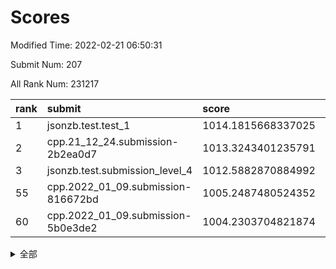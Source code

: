 # Scores

Modified Time: 2022-02-21 06:50:31

Submit Num: 207

All Rank Num: 231217

| rank |               submit               |       score        |       sigma        | pk_num |
| :--- | :--------------------------------- | :----------------- | :----------------- | :----- |
| 1    | jsonzb.test.test_1                 | 1014.1815668337025 | 0.7813590485412403 | 4466   |
| 2    | cpp.21_12_24.submission-2b2ea0d7   | 1013.3243401235791 | 0.8046569443747366 | 4469   |
| 3    | jsonzb.test.submission_level_4     | 1012.5882870884992 | 0.8229626082905169 | 4472   |
| 55   | cpp.2022_01_09.submission-816672bd | 1005.2487480524352 | 0.7161229127172264 | 4465   |
| 60   | cpp.2022_01_09.submission-5b0e3de2 | 1004.2303704821874 | 0.7010325859679569 | 4471   |


<details>
<summary>全部</summary>

| rank |                 submit                 |       score        |       sigma        | pk_num |
| :--- | :------------------------------------- | :----------------- | :----------------- | :----- |
| 1    | jsonzb.test.test_1                     | 1014.1815668337025 | 0.7813590485412403 | 4466   |
| 2    | cpp.21_12_24.submission-2b2ea0d7       | 1013.3243401235791 | 0.8046569443747366 | 4469   |
| 3    | jsonzb.test.submission_level_4         | 1012.5882870884992 | 0.8229626082905169 | 4472   |
| 4    | gobigger.level_3.submission_level_3_4  | 1011.5544003731167 | 0.7580315617087718 | 4464   |
| 5    | gobigger.level_3.submission_level_3_11 | 1011.5311080110507 | 0.767397885134273  | 4466   |
| 6    | gobigger.level_3.submission_level_3_8  | 1010.9904244962847 | 0.7659522631542204 | 4463   |
| 7    | gobigger.level_3.submission_level_3_31 | 1010.9405395880032 | 0.7607856950839801 | 4465   |
| 8    | gobigger.level_3.submission_level_3_46 | 1010.9260362343314 | 0.7756322082921717 | 4464   |
| 9    | gobigger.level_3.submission_level_3_33 | 1010.9132525456848 | 0.764205724987652  | 4470   |
| 10   | gobigger.level_3.submission_level_3_29 | 1010.8064184220492 | 0.7822457923412487 | 4470   |
| 11   | gobigger.level_3.submission_level_3_41 | 1010.7723114824238 | 0.7602935983587102 | 4464   |
| 12   | gobigger.level_3.submission_level_3_5  | 1010.6121762065799 | 0.7756181760428773 | 4467   |
| 13   | gobigger.level_3.submission_level_3_39 | 1010.593036347375  | 0.7507846985625862 | 4468   |
| 14   | gobigger.level_3.submission_level_3_48 | 1010.5797874270567 | 0.7839346622011983 | 4468   |
| 15   | gobigger.level_3.submission_level_3_16 | 1010.5400494540644 | 0.7572445688819299 | 4466   |
| 16   | gobigger.level_3.submission_level_3_44 | 1010.4744408983514 | 0.7611931785062637 | 4470   |
| 17   | gobigger.level_3.submission_level_3_35 | 1010.4517171701588 | 0.7861193940793038 | 4472   |
| 18   | gobigger.level_3.submission_level_3_2  | 1010.4442998008059 | 0.788025815934669  | 4468   |
| 19   | gobigger.level_3.submission_level_3_0  | 1010.4186323690245 | 0.7905459716208809 | 4468   |
| 20   | gobigger.level_3.submission_level_3_42 | 1010.3223432131734 | 0.7630416317818736 | 4466   |
| 21   | gobigger.level_3.submission_level_3_40 | 1010.2749136924303 | 0.7693831014143938 | 4471   |
| 22   | gobigger.level_3.submission_level_3_28 | 1010.1929860622378 | 0.7474113008243721 | 4468   |
| 23   | gobigger.level_3.submission_level_3_3  | 1010.1600792069908 | 0.7466377776637302 | 4465   |
| 24   | gobigger.level_3.submission_level_3_1  | 1010.1411696363976 | 0.7508359049694091 | 4469   |
| 25   | gobigger.level_3.submission_level_3_14 | 1010.1370009083404 | 0.795800100886154  | 4473   |
| 26   | gobigger.level_3.submission_level_3_36 | 1010.1270373391935 | 0.7707422884845697 | 4468   |
| 27   | gobigger.level_3.submission_level_3_26 | 1010.052692529002  | 0.755832929653391  | 4472   |
| 28   | gobigger.level_3.submission_level_3_38 | 1009.9954900447801 | 0.7528741264515002 | 4466   |
| 29   | gobigger.level_3.submission_level_3_24 | 1009.9849412656476 | 0.7476127777166172 | 4468   |
| 30   | gobigger.level_3.submission_level_3_12 | 1009.9245704137713 | 0.7468824531804512 | 4469   |
| 31   | gobigger.level_3.submission_level_3_43 | 1009.8346927760582 | 0.7742839539919444 | 4467   |
| 32   | gobigger.level_3.submission_level_3_49 | 1009.8164363500794 | 0.7708410484249985 | 4470   |
| 33   | gobigger.level_3.submission_level_3_22 | 1009.7778411893789 | 0.7637283980619464 | 4466   |
| 34   | gobigger.level_3.submission_level_3_19 | 1009.7500313297415 | 0.7574175481720969 | 4467   |
| 35   | gobigger.level_3.submission_level_3_37 | 1009.5796025991783 | 0.7531489025288051 | 4466   |
| 36   | gobigger.level_3.submission_level_3_32 | 1009.5374351932281 | 0.7619969422951193 | 4468   |
| 37   | gobigger.level_3.submission_level_3_47 | 1009.4417705294412 | 0.7538323215050073 | 4465   |
| 38   | gobigger.level_3.submission_level_3_17 | 1009.4403376871252 | 0.7662805686019867 | 4470   |
| 39   | gobigger.level_3.submission_level_3_27 | 1009.3940415661152 | 0.7377483274371432 | 4464   |
| 40   | gobigger.level_3.submission_level_3_9  | 1009.3779784776324 | 0.7480935562951381 | 4470   |
| 41   | gobigger.level_3.submission_level_3_45 | 1009.3725488523966 | 0.7496668402150208 | 4465   |
| 42   | gobigger.level_3.submission_level_3_20 | 1009.3666079374538 | 0.7571717097936655 | 4462   |
| 43   | gobigger.level_3.submission_level_3_13 | 1009.3426094789513 | 0.745587848903324  | 4462   |
| 44   | gobigger.level_3.submission_level_3_7  | 1009.2457868903425 | 0.7382006678937525 | 4467   |
| 45   | gobigger.level_3.submission_level_3_15 | 1009.1947005180632 | 0.7583270165527609 | 4469   |
| 46   | gobigger.level_3.submission_level_3_18 | 1009.1907930853533 | 0.7519090174602492 | 4470   |
| 47   | gobigger.level_3.submission_level_3_25 | 1009.1712451797835 | 0.7320340034361529 | 4472   |
| 48   | gobigger.level_3.submission_level_3_10 | 1009.0280623786841 | 0.7440678630318679 | 4464   |
| 49   | gobigger.level_3.submission_level_3_21 | 1009.0134871369903 | 0.7517263347888148 | 4466   |
| 50   | gobigger.level_3.submission_level_3_23 | 1008.9895424603703 | 0.7675037462911402 | 4465   |
| 51   | gobigger.level_3.submission_level_3_30 | 1008.8521274339478 | 0.7398239315098636 | 4472   |
| 52   | gobigger.level_3.submission_level_3_34 | 1008.7066091505727 | 0.7548651787612843 | 4469   |
| 53   | gobigger.level_3.submission_level_3_6  | 1008.1564611208183 | 0.7430066398588616 | 4466   |
| 54   | gobigger.level_1.submission_level_1_32 | 1005.3238290940808 | 0.7168175549666554 | 4466   |
| 55   | cpp.2022_01_09.submission-816672bd     | 1005.2487480524352 | 0.7161229127172264 | 4465   |
| 56   | gobigger.level_1.submission_level_1_47 | 1004.8359887320256 | 0.7150791961292498 | 4467   |
| 57   | gobigger.level_1.submission_level_1_41 | 1004.5419240376259 | 0.7165979278526591 | 4470   |
| 58   | gobigger.level_1.submission_level_1_4  | 1004.4871362126777 | 0.7294634626483901 | 4470   |
| 59   | gobigger.level_1.submission_level_1_45 | 1004.2563538718451 | 0.7123529918967999 | 4464   |
| 60   | cpp.2022_01_09.submission-5b0e3de2     | 1004.2303704821874 | 0.7010325859679569 | 4471   |
| 61   | gobigger.level_1.submission_level_1_13 | 1004.0942869121017 | 0.7210725533350497 | 4467   |
| 62   | gobigger.level_1.submission_level_1_44 | 1004.0289637101089 | 0.7237421030280159 | 4463   |
| 63   | gobigger.level_1.submission_level_1_38 | 1003.9436685241276 | 0.7305252489858365 | 4469   |
| 64   | gobigger.level_1.submission_level_1_5  | 1003.7464189678078 | 0.7230785739226746 | 4464   |
| 65   | gobigger.level_1.submission_level_1_1  | 1003.7443350770524 | 0.7147537168284734 | 4471   |
| 66   | gobigger.level_1.submission_level_1_40 | 1003.6919274023621 | 0.7204207117981061 | 4472   |
| 67   | gobigger.level_1.submission_level_1_14 | 1003.66859041233   | 0.7196716508132863 | 4470   |
| 68   | gobigger.level_1.submission_level_1_18 | 1003.6508549775887 | 0.7174936040798828 | 4474   |
| 69   | gobigger.level_1.submission_level_1_2  | 1003.6467026571173 | 0.7151998673863639 | 4473   |
| 70   | gobigger.level_1.submission_level_1_11 | 1003.6338117622588 | 0.7183740168213285 | 4466   |
| 71   | gobigger.level_1.submission_level_1_22 | 1003.5708733080777 | 0.7073752277011323 | 4472   |
| 72   | gobigger.level_1.submission_level_1_17 | 1003.5521938205147 | 0.7159136041309393 | 4465   |
| 73   | gobigger.level_1.submission_level_1_36 | 1003.443476894076  | 0.7300808065729334 | 4471   |
| 74   | gobigger.level_1.submission_level_1_0  | 1003.4212568951352 | 0.7210076408305701 | 4465   |
| 75   | gobigger.level_1.submission_level_1_27 | 1003.3794120553123 | 0.7178882949604061 | 4468   |
| 76   | gobigger.level_1.submission_level_1_6  | 1003.365641699758  | 0.7244874227072001 | 4468   |
| 77   | gobigger.level_1.submission_level_1_10 | 1003.346795783472  | 0.7208643387059119 | 4468   |
| 78   | gobigger.level_1.submission_level_1_23 | 1003.3061894425183 | 0.714725091771281  | 4467   |
| 79   | gobigger.level_1.submission_level_1_25 | 1003.3030656083052 | 0.7166459693317732 | 4465   |
| 80   | gobigger.level_1.submission_level_1_8  | 1003.2851238831877 | 0.7108873426972198 | 4463   |
| 81   | gobigger.level_1.submission_level_1_16 | 1003.2659603800156 | 0.7264686126310334 | 4468   |
| 82   | gobigger.level_1.submission_level_1_3  | 1003.2292471320486 | 0.7098582249420315 | 4468   |
| 83   | gobigger.level_1.submission_level_1_49 | 1003.2254691208792 | 0.7182300026552301 | 4473   |
| 84   | gobigger.level_1.submission_level_1_30 | 1003.126229775348  | 0.7243318954831617 | 4466   |
| 85   | gobigger.level_1.submission_level_1_34 | 1003.1110668984013 | 0.7159904426080043 | 4466   |
| 86   | gobigger.level_1.submission_level_1_20 | 1003.1078704593928 | 0.7164682655502065 | 4462   |
| 87   | gobigger.level_1.submission_level_1_7  | 1003.0966399485353 | 0.726926277515306  | 4463   |
| 88   | gobigger.level_1.submission_level_1_29 | 1003.0248425140426 | 0.7141767386202056 | 4472   |
| 89   | gobigger.level_1.submission_level_1_26 | 1002.948306131087  | 0.7078655485017503 | 4468   |
| 90   | gobigger.level_1.submission_level_1_31 | 1002.8957046831325 | 0.7072894184706884 | 4466   |
| 91   | gobigger.level_1.submission_level_1_24 | 1002.7921151039676 | 0.71752618166744   | 4469   |
| 92   | gobigger.level_1.submission_level_1_48 | 1002.7446941160815 | 0.7156292718208087 | 4468   |
| 93   | gobigger.level_1.submission_level_1_12 | 1002.7354363172085 | 0.7042222851867046 | 4465   |
| 94   | gobigger.level_1.submission_level_1_35 | 1002.7158202011685 | 0.7062033935967388 | 4464   |
| 95   | gobigger.level_1.submission_level_1_19 | 1002.6303169120063 | 0.7046660206278028 | 4470   |
| 96   | gobigger.level_1.submission_level_1_9  | 1002.5932711385166 | 0.7169739280426795 | 4468   |
| 97   | gobigger.level_1.submission_level_1_43 | 1002.5822894050526 | 0.7067387445439963 | 4472   |
| 98   | gobigger.level_1.submission_level_1_42 | 1002.5325395812273 | 0.7176824325276393 | 4472   |
| 99   | gobigger.level_1.submission_level_1_33 | 1002.5164210903707 | 0.7166222257622337 | 4468   |
| 100  | gobigger.level_1.submission_level_1_46 | 1002.4782723384246 | 0.7137860584619624 | 4469   |
| 101  | gobigger.level_1.submission_level_1_37 | 1002.4069039001577 | 0.7114804917184305 | 4468   |
| 102  | gobigger.level_1.submission_level_1_15 | 1002.2207087748361 | 0.7246125592102262 | 4468   |
| 103  | gobigger.level_1.submission_level_1_28 | 1001.9235080523935 | 0.7246958256623119 | 4461   |
| 104  | gobigger.level_1.submission_level_1_21 | 1001.8689567803931 | 0.7118077383628542 | 4470   |
| 105  | gobigger.level_1.submission_level_1_39 | 1001.4763208193325 | 0.7149852007187518 | 4472   |
| 106  | gobigger.random.submission_random_18   | 997.7486381169298  | 0.6973211548196103 | 4473   |
| 107  | gobigger.random.submission_random_7    | 997.067353589601   | 0.701703287542371  | 4470   |
| 108  | gobigger.random.submission_random_12   | 996.9548737926935  | 0.6993801231699637 | 4468   |
| 109  | gobigger.random.submission_random_13   | 996.8445363906503  | 0.7122003285233346 | 4471   |
| 110  | gobigger.random.submission_random_23   | 996.7886382499693  | 0.7165600359246069 | 4463   |
| 111  | gobigger.random.submission_random_25   | 996.7427795185972  | 0.7050693330447646 | 4470   |
| 112  | gobigger.random.submission_random_10   | 996.7215664942065  | 0.7125935650936309 | 4466   |
| 113  | gobigger.random.submission_random_32   | 996.6978547993024  | 0.7100544806702951 | 4473   |
| 114  | gobigger.random.submission_random_17   | 996.6195174359806  | 0.7093079699286555 | 4471   |
| 115  | gobigger.random.submission_random_1    | 996.5949974534383  | 0.7007825697333404 | 4465   |
| 116  | gobigger.random.submission_random_35   | 996.5690504906595  | 0.7049640549132423 | 4468   |
| 117  | gobigger.random.submission_random_45   | 996.5088550278223  | 0.7066429659124449 | 4468   |
| 118  | gobigger.random.submission_random_29   | 996.4531817441363  | 0.7173839013834373 | 4466   |
| 119  | gobigger.random.submission_random_0    | 996.424360619631   | 0.7099914136623078 | 4472   |
| 120  | gobigger.random.submission_random_30   | 996.379382821418   | 0.7152412361908176 | 4468   |
| 121  | gobigger.random.submission_random_2    | 996.3004329657243  | 0.7102316867489907 | 4474   |
| 122  | gobigger.random.submission_random_36   | 996.2521487809174  | 0.6935692857617586 | 4468   |
| 123  | gobigger.random.submission_random_43   | 996.2137828280019  | 0.703610273258766  | 4467   |
| 124  | gobigger.random.submission_random_5    | 996.1881115887722  | 0.7137273665520191 | 4471   |
| 125  | gobigger.random.submission_random_9    | 996.1670062089586  | 0.710996140991865  | 4463   |
| 126  | gobigger.random.submission_random_42   | 996.1634407960631  | 0.7104136788300216 | 4469   |
| 127  | gobigger.random.submission_random_46   | 996.0635869655559  | 0.706632599809909  | 4468   |
| 128  | gobigger.random.submission_random_21   | 996.060945674937   | 0.7122737539919244 | 4470   |
| 129  | gobigger.random.submission_random_31   | 995.9202637701865  | 0.7020703552308027 | 4469   |
| 130  | gobigger.random.submission_random_16   | 995.8882485622516  | 0.7097754314472212 | 4472   |
| 131  | gobigger.random.submission_random_27   | 995.8546648609489  | 0.6989565642307947 | 4466   |
| 132  | gobigger.random.submission_random_24   | 995.8481642664217  | 0.701944579728393  | 4468   |
| 133  | gobigger.random.submission_random_44   | 995.8478447892686  | 0.7069532330418813 | 4467   |
| 134  | gobigger.random.submission_random_48   | 995.8374367069572  | 0.7026819938188943 | 4468   |
| 135  | gobigger.random.submission_random_28   | 995.8208283915831  | 0.7068441224941215 | 4471   |
| 136  | gobigger.random.submission_random_19   | 995.8176464538101  | 0.7067059041783875 | 4461   |
| 137  | gobigger.random.submission_random_14   | 995.8032267237191  | 0.7078137262476912 | 4473   |
| 138  | gobigger.random.submission_random_11   | 995.7676621517453  | 0.7127613999500497 | 4468   |
| 139  | gobigger.random.submission_random_20   | 995.7382749970515  | 0.7202008907403359 | 4469   |
| 140  | gobigger.random.submission_random_15   | 995.7341260578776  | 0.7081939406494159 | 4471   |
| 141  | gobigger.random.submission_random_41   | 995.6210561471853  | 0.7168930155534958 | 4471   |
| 142  | gobigger.random.submission_random_47   | 995.5796356948955  | 0.6942753517027462 | 4468   |
| 143  | gobigger.random.submission_random_33   | 995.5524234157805  | 0.7027836479102826 | 4467   |
| 144  | gobigger.random.submission_random_34   | 995.5134292742216  | 0.6947790823059592 | 4466   |
| 145  | gobigger.random.submission_random_3    | 995.4997046853097  | 0.7182974920947566 | 4467   |
| 146  | gobigger.random.submission_random_26   | 995.4916913997953  | 0.6985454294764109 | 4472   |
| 147  | gobigger.random.submission_random_49   | 995.4142623307523  | 0.7056510822207213 | 4470   |
| 148  | gobigger.random.submission_random_6    | 995.4137643263674  | 0.7116631252311344 | 4466   |
| 149  | gobigger.random.submission_random_22   | 995.1958889946125  | 0.7152625217094988 | 4472   |
| 150  | gobigger.random.submission_random_40   | 995.1585189103122  | 0.7167864136895508 | 4469   |
| 151  | gobigger.random.submission_random_4    | 995.1080791707501  | 0.7170025900064028 | 4463   |
| 152  | gobigger.random.submission_random_39   | 995.0990095838941  | 0.7226938805461531 | 4469   |
| 153  | gobigger.random.submission_random_38   | 995.0040507819201  | 0.7075130606422089 | 4468   |
| 154  | gobigger.random.submission_random_8    | 994.7614880364948  | 0.71263653079922   | 4470   |
| 155  | gobigger.random.submission_random_37   | 994.7325511464256  | 0.7246249244384881 | 4466   |
| 156  | gobigger.level_2.submission_level_2_10 | 993.7757358404674  | 0.7411664983423683 | 4461   |
| 157  | gobigger.level_2.submission_level_2_16 | 993.4138492679255  | 0.7353535598259354 | 4472   |
| 158  | gobigger.level_2.submission_level_2_47 | 993.2177748756382  | 0.746562309631574  | 4469   |
| 159  | gobigger.level_2.submission_level_2_0  | 993.1940393834325  | 0.7323115120033712 | 4472   |
| 160  | gobigger.level_2.submission_level_2_7  | 993.0040634739519  | 0.725640723524339  | 4475   |
| 161  | gobigger.level_2.submission_level_2_3  | 992.9818540721554  | 0.7336741402866829 | 4462   |
| 162  | gobigger.level_2.submission_level_2_29 | 992.9564382972671  | 0.7362308741582378 | 4468   |
| 163  | gobigger.level_2.submission_level_2_38 | 992.9533260180286  | 0.7553858473726829 | 4466   |
| 164  | gobigger.level_2.submission_level_2_1  | 992.8758885930766  | 0.7357077691952782 | 4469   |
| 165  | gobigger.level_2.submission_level_2_19 | 992.8177978544805  | 0.7228409230811634 | 4468   |
| 166  | gobigger.level_2.submission_level_2_44 | 992.7937395543876  | 0.7407798011579033 | 4469   |
| 167  | gobigger.level_2.submission_level_2_15 | 992.7728235625622  | 0.7229054427186896 | 4475   |
| 168  | gobigger.level_2.submission_level_2_6  | 992.5333673661745  | 0.7349150023808002 | 4472   |
| 169  | gobigger.level_2.submission_level_2_12 | 992.44437016782    | 0.7582143388561186 | 4463   |
| 170  | gobigger.level_2.submission_level_2_37 | 992.439245641398   | 0.7494376756591308 | 4464   |
| 171  | gobigger.level_2.submission_level_2_22 | 992.4165080016618  | 0.7413887191115652 | 4470   |
| 172  | gobigger.level_2.submission_level_2_41 | 992.4047548744321  | 0.7325617613570469 | 4461   |
| 173  | gobigger.level_2.submission_level_2_36 | 992.4036919144143  | 0.7335268891225586 | 4470   |
| 174  | gobigger.level_2.submission_level_2_34 | 992.3956801313694  | 0.7465640939636925 | 4469   |
| 175  | gobigger.level_2.submission_level_2_49 | 992.3501333415478  | 0.7351800580203082 | 4465   |
| 176  | gobigger.level_2.submission_level_2_20 | 992.3385087106717  | 0.744596703665771  | 4465   |
| 177  | gobigger.level_2.submission_level_2_17 | 992.3317425724906  | 0.7465143858961015 | 4472   |
| 178  | gobigger.level_2.submission_level_2_28 | 992.3288904131559  | 0.7323118866941678 | 4465   |
| 179  | gobigger.level_2.submission_level_2_21 | 992.2905180144708  | 0.7396065917967881 | 4463   |
| 180  | gobigger.level_2.submission_level_2_30 | 992.2904031422887  | 0.7375266663965582 | 4471   |
| 181  | gobigger.level_2.submission_level_2_18 | 992.2315013511269  | 0.7304850867599981 | 4471   |
| 182  | gobigger.level_2.submission_level_2_45 | 992.2004746583921  | 0.7552207949534062 | 4463   |
| 183  | gobigger.level_2.submission_level_2_9  | 992.1963639778501  | 0.7506841313818067 | 4468   |
| 184  | gobigger.level_2.submission_level_2_40 | 992.1934390329054  | 0.7454356218576239 | 4468   |
| 185  | gobigger.level_2.submission_level_2_26 | 992.1669933885536  | 0.7459891385775317 | 4469   |
| 186  | gobigger.level_2.submission_level_2_11 | 992.1461754199897  | 0.7506060906582438 | 4467   |
| 187  | gobigger.level_2.submission_level_2_13 | 992.1323213603064  | 0.7459690509205822 | 4469   |
| 188  | gobigger.level_2.submission_level_2_2  | 992.1260662782183  | 0.7502110187295222 | 4466   |
| 189  | gobigger.level_2.submission_level_2_31 | 992.1207464710712  | 0.7476293457891916 | 4467   |
| 190  | gobigger.level_2.submission_level_2_46 | 991.8554540200096  | 0.7464327879901171 | 4467   |
| 191  | gobigger.level_2.submission_level_2_8  | 991.7465448006692  | 0.7549724931569892 | 4471   |
| 192  | gobigger.level_2.submission_level_2_5  | 991.7262887283798  | 0.7406371099910962 | 4471   |
| 193  | gobigger.level_2.submission_level_2_24 | 991.5554543016576  | 0.7762078426105395 | 4470   |
| 194  | gobigger.level_2.submission_level_2_39 | 991.2470809784551  | 0.752004192430679  | 4468   |
| 195  | gobigger.level_2.submission_level_2_4  | 991.2019381201753  | 0.7493491933784547 | 4469   |
| 196  | gobigger.level_2.submission_level_2_42 | 991.1789843664723  | 0.7492846658383423 | 4472   |
| 197  | gobigger.level_2.submission_level_2_48 | 991.1414255220491  | 0.7526309816019748 | 4472   |
| 198  | gobigger.level_2.submission_level_2_35 | 991.1242607388056  | 0.7650095700403927 | 4467   |
| 199  | gobigger.level_2.submission_level_2_33 | 991.0948972217877  | 0.7426715844760274 | 4466   |
| 200  | gobigger.level_2.submission_level_2_32 | 990.784322086433   | 0.7602032048164213 | 4469   |
| 201  | gobigger.level_2.submission_level_2_25 | 990.7186071110957  | 0.759445696736239  | 4463   |
| 202  | gobigger.level_2.submission_level_2_27 | 990.0494996191264  | 0.771413158087522  | 4469   |
| 203  | gobigger.level_2.submission_level_2_43 | 990.011552001524   | 0.7546107276306699 | 4469   |
| 204  | gobigger.level_2.submission_level_2_14 | 989.8385190912977  | 0.7627351230186243 | 4462   |
| 205  | gobigger.level_2.submission_level_2_23 | 989.7905499033129  | 0.7770061553120028 | 4468   |
| 206  | gobigger.none.submission_none_0        | 979.4843586743185  | 1.2786448079437278 | 4469   |
| 207  | gobigger.none.submission_none_1        | 977.8563139179025  | 1.3068636862098526 | 4469   |

</details>